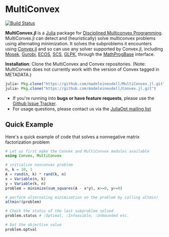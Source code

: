 # MultiConvex

[![Build Status](https://travis-ci.org/madeleineudell/MultiConvex.jl.svg?branch=master)](https://travis-ci.org/madeleineudell/MultiConvex.jl)

**MultiConvex.jl** is a [Julia](http://julialang.org) package for [Disciplined Multiconvex Programming](doc/multiconvex_slides.pdf). MultiConvex.jl can detect and (heuristically) solve multiconvex problems using alternating minimization. It solves the subproblems it encounters using [Convex.jl](https://github.com/JuliaOpt/Convex.jl) and so can use any solver supported by Convex.jl, including [Mosek](https://github.com/JuliaOpt/Mosek.jl), [Gurobi](https://github.com/JuliaOpt/gurobi.jl), [ECOS](https://github.com/JuliaOpt/ECOS.jl), [SCS](https://github.com/JuliaOpt/SCS.jl), [GLPK](https://github.com/JuliaOpt/GLPK.jl), through the [MathProgBase](http://mathprogbasejl.readthedocs.org/en/latest/) interface.

**Installation**: 
Clone the MultiConvex and Convex repositories. (Note: MultiConvex does not currently work with the version of Convex tagged in METADATA.)
```julia
julia> Pkg.clone("https://github.com/madeleineudell/MultiConvex.jl.git")
julia> Pkg.clone("https://github.com/madeleineudell/Convex.jl.git")
```

- If you're running into **bugs or have feature requests**, please use the [Github Issue Tracker](https://github.com/madeleineudell/MultiConvex.jl/issues>).
- For usage questions, please contact us via the [JuliaOpt mailing list](https://groups.google.com/forum/#!forum/julia-opt)

## Quick Example

Here's a quick example of code that solves a nonnegative matrix factorization problem
```julia
# Let us first make the Convex and MultiConvex modules available
using Convex, MultiConvex

# initialize nonconvex problem
n, k = 10, 1
A = rand(n, k) * rand(k, n)
x = Variable(n, k)
y = Variable(k, n)
problem = minimize(sum_squares(A - x*y), x>=0, y>=0)

# perform alternating minimization on the problem by calling altmin!
altmin!(problem)

# Check the status of the last subproblem solved
problem.status # :Optimal, :Infeasible, :Unbounded etc.

# Get the objective value
problem.optval
```
